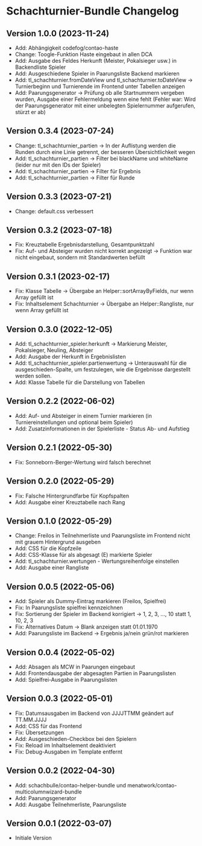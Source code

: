 # Schachturnier-Bundle Changelog

## Version 1.0.0 (2023-11-24)

* Add: Abhängigkeit codefog/contao-haste
* Change: Toogle-Funktion Haste eingebaut in allen DCA
* Add: Ausgabe des Feldes Herkunft (Meister, Pokalsieger usw.) in Backendliste Spieler
* Add: Ausgeschiedene Spieler in Paarungsliste Backend markieren
* Add: tl_schachturnier.fromDateView und tl_schachturnier.toDateView -> Turnierbeginn und Turnierende im Frontend unter Tabellen anzeigen
* Add: Paarungsgenerator -> Prüfung ob alle Startnummern vergeben wurden, Ausgabe einer Fehlermeldung wenn eine fehlt (Fehler war: Wird der Paarungsgenerator mit einer unbelegten Spielernummer aufgerufen, stürzt er ab)

## Version 0.3.4 (2023-07-24)

* Change: tl_schachturnier_partien -> In der Auflistung werden die Runden durch eine Linie getrennt, der besseren Übersichtlichkeit wegen
* Add: tl_schachturnier_partien -> Filter bei blackName und whiteName (leider nur mit den IDs der Spieler)
* Add: tl_schachturnier_partien -> Filter für Ergebnis
* Add: tl_schachturnier_partien -> Filter für Runde

## Version 0.3.3 (2023-07-21)

* Change: default.css verbessert

## Version 0.3.2 (2023-07-18)

* Fix: Kreuztabelle Ergebnisdarstellung, Gesamtpunktzahl
* Fix: Auf- und Absteiger wurden nicht korrekt angezeigt -> Funktion war nicht eingebaut, sondern mit Standardwerten befüllt

## Version 0.3.1 (2023-02-17)

* Fix: Klasse Tabelle -> Übergabe an Helper::sortArrayByFields, nur wenn Array gefüllt ist
* Fix: Inhaltselement Schachturnier -> Übergabe an Helper::Rangliste, nur wenn Array gefüllt ist

## Version 0.3.0 (2022-12-05)

* Add: tl_schachturnier_spieler.herkunft -> Markierung Meister, Pokalsieger, Neuling, Absteiger
* Add: Ausgabe der Herkunft in Ergebnislisten
* Add: tl_schachturnier_spieler.partienwertung -> Unterauswahl für die ausgeschieden-Spalte, um festzulegen, wie die Ergebnisse dargestellt werden sollen.
* Add: Klasse Tabelle für die Darstellung von Tabellen

## Version 0.2.2 (2022-06-02)

* Add: Auf- und Absteiger in einem Turnier markieren (in Turniereinstellungen und optional beim Spieler)
* Add: Zusatzinformationen in der Spielerliste - Status Ab- und Aufstieg

## Version 0.2.1 (2022-05-30)

* Fix: Sonneborn-Berger-Wertung wird falsch berechnet

## Version 0.2.0 (2022-05-29)

* Fix: Falsche Hintergrundfarbe für Kopfspalten
* Add: Ausgabe einer Kreuztabelle nach Rang

## Version 0.1.0 (2022-05-29)

* Change: Freilos in Teilnehmerliste und Paarungsliste im Frontend nicht mit grauem Hintergrund ausgeben
* Add: CSS für die Kopfzeile
* Add: CSS-Klasse für als abgesagt (E) markierte Spieler
* Add: tl_schachturnier.wertungen - Wertungsreihenfolge einstellen
* Add: Ausgabe einer Rangliste

## Version 0.0.5 (2022-05-06)

* Add: Spieler als Dummy-Eintrag markieren (Freilos, Spielfrei)
* Fix: In Paarungsliste spielfrei kennzeichnen
* Fix: Sortierung der Spieler im Backend korrigiert -> 1, 2, 3, ..., 10 statt 1, 10, 2, 3
* Fix: Alternatives Datum -> Blank anzeigen statt 01.01.1970
* Add: Paarungsliste im Backend -> Ergebnis ja/nein grün/rot markieren

## Version 0.0.4 (2022-05-02)

* Add: Absagen als MCW in Paarungen eingebaut
* Add: Frontendausgabe der abgesagten Partien in Paarungslisten
* Add: Spielfrei-Ausgabe in Paarungslisten

## Version 0.0.3 (2022-05-01)

* Fix: Datumsausgaben im Backend von JJJJTTMM geändert auf TT.MM.JJJJ
* Add: CSS für das Frontend
* Fix: Übersetzungen
* Add: Ausgeschieden-Checkbox bei den Spielern
* Fix: Reload im Inhaltselement deaktiviert
* Fix: Debug-Ausgaben im Template entfernt

## Version 0.0.2 (2022-04-30)

* Add: schachbulle/contao-helper-bundle und menatwork/contao-multicolumnwizard-bundle
* Add: Paarungsgenerator
* Add: Ausgabe Teilnehmerliste, Paarungsliste

## Version 0.0.1 (2022-03-07)

* Initiale Version

